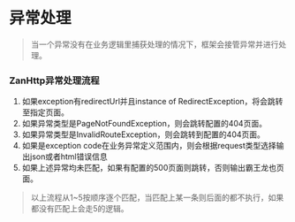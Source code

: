 # 异常处理


> 当一个异常没有在业务逻辑里捕获处理的情况下，框架会接管异常并进行处理。

### ZanHttp异常处理流程

1. 如果exception有redirectUrl并且instance of RedirectException，将会跳转至指定页面。
2. 如果异常类型是PageNotFoundException，则会跳转配置的404页面。
3. 如果异常类型是InvalidRouteException，则会跳转到配置的404页面。
4. 如果是exception code在业务异常定义范围内，则会根据request类型选择输出json或者html错误信息
5. 如果上述异常均未匹配，如果有配置的500页面则跳转，否则输出霸王龙也页面。

> 以上流程从1~5按顺序逐个匹配，当匹配上某一条则后面的都不执行，如果都没有匹配上会走5的逻辑。